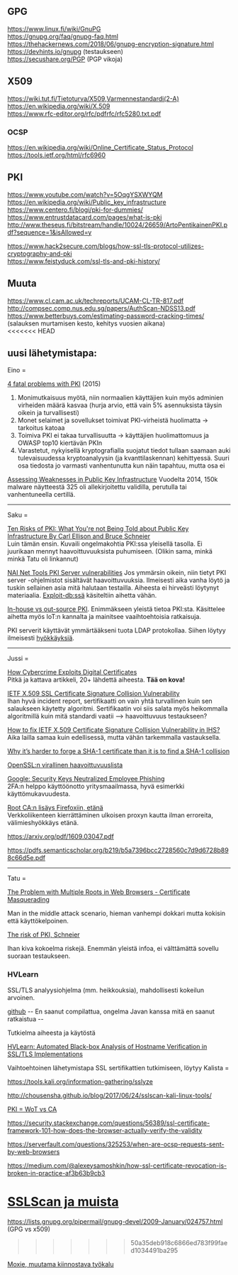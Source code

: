 ## GPG
https://www.linux.fi/wiki/GnuPG  
https://gnupg.org/faq/gnupg-faq.html  
https://thehackernews.com/2018/06/gnupg-encryption-signature.html  
https://devhints.io/gnupg (testaukseen)  
https://secushare.org/PGP  (PGP vikoja)  

## X509  
https://wiki.tut.fi/Tietoturva/X509,Varmennestandardi(2-A)  
https://en.wikipedia.org/wiki/X.509  
https://www.rfc-editor.org/rfc/pdfrfc/rfc5280.txt.pdf  

### OCSP
https://en.wikipedia.org/wiki/Online_Certificate_Status_Protocol  
https://tools.ietf.org/html/rfc6960

## PKI  
https://www.youtube.com/watch?v=5OqgYSXWYQM  
https://en.wikipedia.org/wiki/Public_key_infrastructure  
https://www.centero.fi/blogi/pki-for-dummies/  
https://www.entrustdatacard.com/pages/what-is-pki  
http://www.theseus.fi/bitstream/handle/10024/26659/ArtoPentikainenPKI.pdf?sequence=1&isAllowed=y

https://www.hack2secure.com/blogs/how-ssl-tls-protocol-utilizes-cryptography-and-pki  
https://www.feistyduck.com/ssl-tls-and-pki-history/

## Muuta
https://www.cl.cam.ac.uk/techreports/UCAM-CL-TR-817.pdf  
http://compsec.comp.nus.edu.sg/papers/AuthScan-NDSS13.pdf  
https://www.betterbuys.com/estimating-password-cracking-times/ (salauksen murtamisen kesto, kehitys vuosien aikana)  
<<<<<<< HEAD


## uusi lähetymistapa:

Eino = 

[4 fatal problems with PKI](https://www.csoonline.com/article/2942072/security/4-fatal-problems-with-pki.html) (2015)
1. Monimutkaisuus myötä, niin normaalien käyttäjien kuin myös adminien virheiden määrä kasvaa (hurja arvio, että vain 5% asennuksista täysin oikein ja turvallisesti)
2. Monet selaimet ja sovellukset toimivat PKI-virheistä huolimatta -> tarkoitus katoaa
3. Toimiva PKI ei takaa turvallisuutta -> käyttäjien huolimattomuus ja OWASP top10 kiertävän PKIn
4. Varastetut, nykyisellä kryptografialla suojatut tiedot tullaan saamaan auki tulevaisuudessa kryptoanalyysin (ja kvanttilaskennan) kehittyessä.
Suuri osa tiedosta jo varmasti vanhentunutta kun näin tapahtuu, mutta osa ei

[Assessing Weaknesses in Public Key Infrastructure](https://threatpost.com/assessing-weaknesses-in-public-key-infrastructure/128793/)
Vuodelta 2014, 150k malware näytteestä 325 oli allekirjoitettu validilla, perutulla tai vanhentuneella certillä.

-----------------------------------------------
Saku = 

[Ten Risks of PKI: What You're not Being Told about Public Key   
Infrastructure By Carl Ellison and Bruce Schneier](https://www.schneier.com/academic/paperfiles/paper-pki-ft.txt)  
Luin tämän ensin. Kuvaili ongelmakohtia PKI:ssa yleisellä tasolla. Ei juurikaan mennyt haavoittuvuuksista puhumiseen.
(Olikin sama, minkä minkä Tatu oli linkannut)  

[NAI Net Tools PKI Server vulnerabilities](https://www.secureauth.com/labs/advisories/nai-net-tools-pki-server-vulnerabilities) Jos ymmärsin oikein, niin tietyt PKI server -ohjelmistot sisältävät haavoittuvuuksia. Ilmeisesti aika vanha löytö  ja tuskin sellainen asia mitä halutaan testailla. Aiheesta ei hirveästi löytynyt materiaalia. [Exploit-db:ssä](https://www.exploit-db.com/exploits/20134/) käsiteltiin aihetta vähän. 

[In-house vs out-source PKI](https://techbeacon.com/managed-pki-certificates-securing-internet-things). Enimmäkseen yleistä tietoa PKI:sta. Käsittelee aihetta myös IoT:n kannalta ja mainitsee vaaihtoehtoisia ratkaisuja.

PKI serverit käyttävät ymmärtääkseni tuota LDAP protokollaa. Siihen löytyy ilmeisesti [hyökkäyksiä](http://projects.webappsec.org/w/page/13246947/LDAP%20Injection).

--------------------------------------------------------

Jussi =

[How Cybercrime Exploits Digital Certificates](https://resources.infosecinstitute.com/cybercrime-exploits-digital-certificates/)  
Pitkä ja kattava artikkeli, 20+ lähdettä aiheesta. **Tää on kova!**

[IETF X.509 SSL Certificate Signature Collision Vulnerability](https://social.technet.microsoft.com/Forums/windowsserver/en-US/b18610bb-02cf-471d-8d09-7724a75bd027/ietf-x509-ssl-certificate-signature-collision-vulnerability)  
Ihan hyvä incident report, sertifikaatti on vain yhtä turvallinen kuin sen salaukseen käytetty algoritmi. Sertifikaatin voi siis salata myös heikommalla algoritmillä kuin mitä standardi vaatii --> haavoittuvuus testaukseen?

[How to fix IETF X.509 Certificate Signature Collision Vulnerability in IHS?](https://developer.ibm.com/answers/questions/245843/how-to-fix-ietf-x509-certificate-signature-collisi/)  
Aika lailla samaa kuin edellisessä, mutta vähän tarkemmalla vastauksella.

[Why it’s harder to forge a SHA-1 certificate than it is to find a SHA-1 collision](https://blog.cloudflare.com/why-its-harder-to-forge-a-sha-1-certificate-than-it-is-to-find-a-sha-1-collision/)

[OpenSSL:n virallinen haavoittuvuuslista](https://www.openssl.org/news/vulnerabilities.html)

[Google: Security Keys Neutralized Employee Phishing](https://krebsonsecurity.com/2018/07/google-security-keys-neutralized-employee-phishing/)  
2FA:n helppo käyttöönotto yritysmaailmassa, hyvä esimerkki käyttömukavuudesta.

[Root CA:n lisäys Firefoxiin, etänä](https://developer.mozilla.org/en-US/docs/Mozilla/Projects/NSS)  
Verkkoliikenteen kierrättäminen ulkoisen proxyn kautta ilman erroreita, välimieshyökkäys etänä.

https://arxiv.org/pdf/1609.03047.pdf

https://pdfs.semanticscholar.org/b219/b5a7396bcc2728560c7d9d6728b898c66d5e.pdf

--------------------------------------------------------
Tatu =

[The Problem with Multiple Roots in
Web Browsers - Certificate Masquerading](http://profsandhu.com/cs5323_s17/Hayes98.pdf)

Man in the middle attack scenario, hieman vanhempi dokkari mutta kokisin että käyttökelpoinen.

[The risk of PKI, Schneier](https://www.schneier.com/academic/paperfiles/paper-pki-ft.txt)

Ihan kiva kokoelma riskejä. Enemmän yleistä infoa, ei välttämättä sovellu suoraan testaukseen.

### HVLearn

SSL/TLS analyysiohjelma (mm. heikkouksia), mahdollisesti kokeilun 
arvoinen.

[github](https://github.com/HVLearn/HVLearn)
-- En saanut compilattua, ongelma Javan kanssa mitä en saanut ratkaistua --

Tutkielma aiheesta ja käytöstä

[HVLearn: Automated Black-box Analysis of Hostname Verification in 
SSL/TLS 
Implementations](https://www.computer.org/csdl/proceedings/sp/2017/5533/00/07958596.pdf)

Vaihtoehtoinen lähetymistapa SSL sertifikattien tutkimiseen, löytyy Kalista =

https://tools.kali.org/information-gathering/sslyze

http://chousensha.github.io/blog/2017/06/24/sslscan-kali-linux-tools/

[PKI = WoT vs CA](https://andrewgdotcom.wordpress.com/2014/11/13/wot-ca/)

https://security.stackexchange.com/questions/56389/ssl-certificate-framework-101-how-does-the-browser-actually-verify-the-validity

https://serverfault.com/questions/325253/when-are-ocsp-requests-sent-by-web-browsers

https://medium.com/@alexeysamoshkin/how-ssl-certificate-revocation-is-broken-in-practice-af3b63b9cb3

[SSLScan ja 
muista](https://www.hackeroyale.com/hack-ssl-sites-using-sslscan/)
====
https://lists.gnupg.org/pipermail/gnupg-devel/2009-January/024757.html  (GPG vs x509)
>>>>>>> 50a35deb918c6866ed783f99faed1034491ba295

[Moxie, muutama kiinnostava työkalu](https://moxie.org/)
